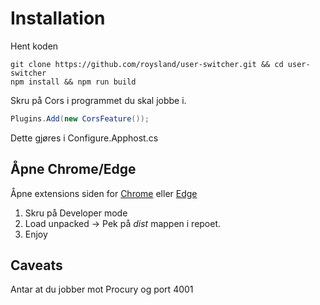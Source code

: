 # Installation
Hent koden
```
git clone https://github.com/roysland/user-switcher.git && cd user-switcher
npm install && npm run build
```

Skru på Cors i programmet du skal jobbe i.
```csharp
Plugins.Add(new CorsFeature());
```
Dette gjøres i Configure.Apphost.cs
## Åpne Chrome/Edge
Åpne extensions siden for [Chrome](chrome://extensions/) eller [Edge](edge://extensions)

1. Skru på Developer mode
2. Load unpacked -> Pek på *dist* mappen i repoet.
3. Enjoy

## Caveats
Antar at du jobber mot Procury og port 4001